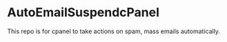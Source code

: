 # AutoEmailSuspendcPanel

This repo is for cpanel to take actions on spam, mass emails automatically.
